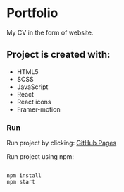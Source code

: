 <h1>Portfolio</h1>
<p>My CV in the form of website.</p>

<h2>Project is created with:</h2>
<ul>
  <li>HTML5</li>
  <li>SCSS</li>
  <li>JavaScript</li>
  <li>React</li>
  <li>React icons</li>
  <li>Framer-motion</li>
 </ul>
 
<h3>Run</h3>
<p>Run project by clicking: <a href="https://marcinmarekruman.github.io/PortfolioReact/" target="blank">GitHub Pages</a></p>
<p>Run project using npm: </p>

```

npm install
npm start
